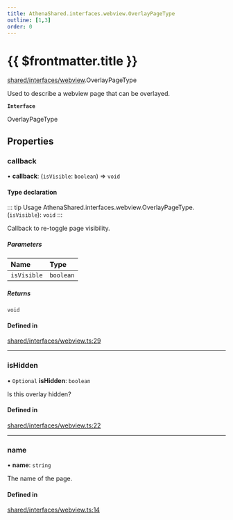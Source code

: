 ```yaml
---
title: AthenaShared.interfaces.webview.OverlayPageType
outline: [1,3]
order: 0
---
```


# {{ $frontmatter.title }}


[shared/interfaces/webview](../modules/shared_interfaces_webview.md).OverlayPageType

Used to describe a webview page that can be overlayed.

**`Interface`**

OverlayPageType

## Properties

### callback

• **callback**: (`isVisible`: `boolean`) => `void`

#### Type declaration

::: tip Usage
AthenaShared.interfaces.webview.OverlayPageType.(`isVisible`): `void`
:::

Callback to re-toggle page visibility.

##### Parameters

| Name | Type |
| :------ | :------ |
| `isVisible` | `boolean` |

##### Returns

`void`

#### Defined in

[shared/interfaces/webview.ts:29](https://github.com/Stuyk/altv-athena/blob/97e73cc/src/core/shared/interfaces/webview.ts#L29)

___

### isHidden

• `Optional` **isHidden**: `boolean`

Is this overlay hidden?

#### Defined in

[shared/interfaces/webview.ts:22](https://github.com/Stuyk/altv-athena/blob/97e73cc/src/core/shared/interfaces/webview.ts#L22)

___

### name

• **name**: `string`

The name of the page.

#### Defined in

[shared/interfaces/webview.ts:14](https://github.com/Stuyk/altv-athena/blob/97e73cc/src/core/shared/interfaces/webview.ts#L14)

